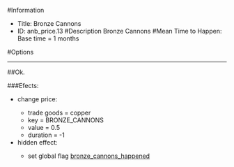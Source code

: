 #Information
 - Title: Bronze Cannons
 - ID: anb_price.13
#Description
Bronze Cannons
#Mean Time to Happen:
Base time = 1 months

#Options

___
##Ok.

###Efects:<ul><li>change price:</li><ul><li>trade goods = copper</li><li>key = BRONZE_CANNONS</li><li>value = 0.5</li><li>duration = -1</li></ul><li>hidden effect:</li><ul><li>set global flag [bronze_cannons_happened](../flags/bronze_cannons_happened.md)</li></ul></ul>
